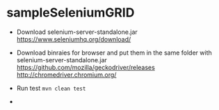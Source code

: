# sampleSeleniumGRID


* Download selenium-server-standalone.jar 
https://www.seleniumhq.org/download/
* Download binraies for browser and put them in the same folder with selenium-server-standalone.jar
https://github.com/mozilla/geckodriver/releases
http://chromedriver.chromium.org/

* Run test
```mvn clean test```
*
